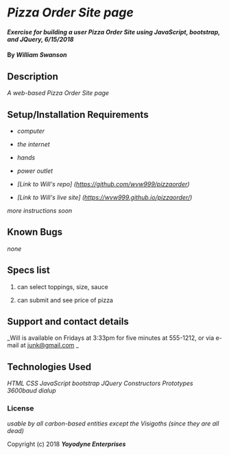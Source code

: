 # _Pizza Order Site page_

#### _Exercise for building a user Pizza Order Site using JavaScript, bootstrap, and JQuery, 6/15/2018_

#### By _**William Swanson**_

## Description

_A web-based Pizza Order Site page_

## Setup/Installation Requirements

* _computer_
* _the internet_
* _hands_
* _power outlet_
* _[Link to Will's repo] (https://github.com/wvw999/pizzaorder)_

* _[Link to Will's live site] (https://wvw999.github.io/pizzaorder/)_

_more instructions soon_

## Known Bugs

_none_

## Specs list

1. can select toppings, size, sauce

1. can submit and see price of pizza

## Support and contact details

_Will is available on Fridays at 3:33pm for five minutes at 555-1212, or via e-mail at junk@gmail.com _

## Technologies Used

_HTML CSS JavaScript bootstrap JQuery Constructors Prototypes 3600baud dialup_

### License

*usable by all carbon-based entities except the Visigoths (since they are all dead)*

Copyright (c) 2018 **_Yoyodyne Enterprises_**
